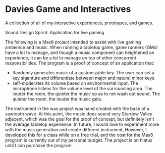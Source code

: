 # Davies Game and Interactives
 A collection of all of my interactive experiences, prototypes, and games. 

 Sound Design Sprint: Application for live gaming

 The following is a Max8 project intended to assist with live gaming ambience and music. When running a tabletop game, game runners (GMs) have a lot to manage, and though a music component can heightened an experience, it can be a lot to manage on top of other concurrent responsibilities. The program is a proof of concept of an application that:
  - Randomly generates music of a customizable key. The user can set a key siganture and differentiate between major and natural minor keys.
  - self-moderates its volume based on environmental input. The microphone listens for the volume level of the surrounding area. The louder the room, the quieter the music so as to not wash out sound. The quieter the room, the louder the music gets. 

 The instrument in the was project was hand created with the base of a sawtooth wave. At this point, the music does sound very Stardew Valley adjacent, which was the goal for the proof of concept, but definitely isn't the average tabletop experience. In future, I would love to experiment more with the music generation and create different instrument, However, I developed this for a class while on a free trial, and the cost for the Max8 program is currently out of my personal budget. The project is on hiatus until I can purchase the program.